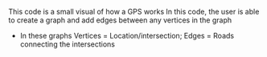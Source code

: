 This code is a small visual of how a GPS works
In this code, the user is able to create a graph and add edges between any vertices in the graph
* In these graphs Vertices = Location/intersection; Edges = Roads connecting the intersections

